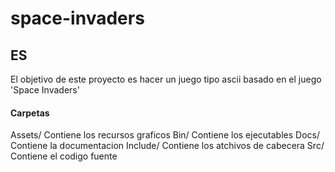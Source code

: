 # space-invaders
## ES
El objetivo de este proyecto es hacer un juego tipo ascii basado en el juego 'Space Invaders' 



#### Carpetas
Assets/ Contiene los recursos graficos
Bin/ Contiene los ejecutables
Docs/ Contiene la documentacion
Include/ Contiene los atchivos de cabecera
Src/ Contiene el codigo fuente
